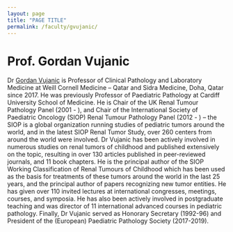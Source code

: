 ```yaml
---
layout: page
title: "PAGE TITLE"
permalink: /faculty/gvujanic/
---
```


# Prof. Gordan Vujanic
Dr [Gordan Vujanic](https://g.co/kgs/FRouxD) is Professor of Clinical Pathology and Laboratory Medicine at Weill Cornell Medicine – Qatar and Sidra Medicine, Doha, Qatar since 2017. He was previously Professor of Paediatric Pathology at Cardiff University School of Medicine. He is Chair of the UK Renal Tumour Pathology Panel (2001 - ), and Chair of the International Society of Paediatric Oncology (SIOP) Renal Tumour Pathology Panel (2012 - ) – the SIOP is a global organization running studies of pediatric tumors around the world, and in the latest SIOP Renal Tumor Study, over 260 centers from around the world were involved. Dr Vujanic has been actively involved in numerous studies on renal tumors of childhood and published extensively on the topic, resulting in over 130 articles published in peer-reviewed journals, and 11 book chapters. He is the principal author of the SIOP Working Classification of Renal Tumours of Childhood which has been used as the basis for treatments of these tumors around the world in the last 25 years, and the principal author of papers recognizing new tumor entities. He has given over 110 invited lectures at international congresses, meetings, courses, and symposia. He has also been actively involved in postgraduate teaching and was director of 11 international advanced courses in pediatric pathology. Finally, Dr Vujanic served as Honorary Secretary (1992-96) and President of the (European) Paediatric Pathology Society (2017-2019). 
